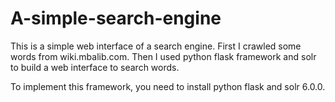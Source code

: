 # A-simple-search-engine
This is a simple web interface of a search engine. 
First I crawled some words from wiki.mbalib.com. 
Then I used python flask framework and solr to build a web interface to search words. 

To implement this framework, you need to install python flask and solr 6.0.0.

